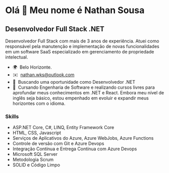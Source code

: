 Olá 👋 Meu nome é Nathan Sousa
=============================

Desenvolvedor Full Stack .NET
-----------------------

Desenvolvedor Full Stack com mais de 3 anos de experiência. Atuei como responsável pela manutenção e implementação de novas funcionalidades em um software SaaS especializado em gerenciamento de propriedade intelectual.

* 🌍  Belo Horizonte.
* ✉️  [nathan.wks@outlook.com](mailto:nathan.wks@outlook.com)
* 🚀  Buscando uma oportunidade como Desenvolvedor .NET
* 🧠  Cursando Engenharia de Software e realizando cursos livres para aprofundar meus conhecimentos em .NET e React. Embora meu nível de inglês seja básico, estou empenhado em evoluir e expandir meus horizontes com o idioma.

### Skills

- ASP.NET Core, C#, LINQ, Entity Framework Core
- HTML, CSS, Javascript
- Serviços de Aplicativos do Azure, Azure WebJobs, Azure Functions
- Controle de versão com Git e Azure Devops
- Integração Contínua e Entrega Contínua com Azure Devops
- Microsoft SQL Server
- Metodologia Scrum
- SOLID e Código Limpo 
